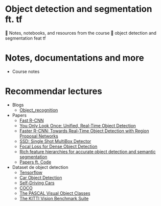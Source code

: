 # Object detection and segmentation ft. tf
📖 Notes, notebooks, and resources from the course 👾 object detection and segmentation feat tf

# Notes, documentations and more
* Course notes

# Recommendar lectures
* Blogs
    * [Object_recognition](https://lilianweng.github.io/posts/2017-10-29-object-recognition-part-1/)
* Papers
    * [Fast R-CNN](https://arxiv.org/abs/1504.08083)
    * [You Only Look Once: Unified, Real-Time Object Detection](https://arxiv.org/abs/1506.02640)
    * [Faster R-CNN: Towards Real-Time Object Detection with Region Proposal Networks](https://arxiv.org/abs/1506.01497)
    * [SSD: Single Shot MultiBox Detector](https://arxiv.org/abs/1512.02325)
    * [Focal Loss for Dense Object Detection](https://arxiv.org/abs/1708.02002)
    * [Rich feature hierarchies for accurate object detection and semantic segmentation](https://arxiv.org/abs/1311.2524)
    * [Papers ft. Code](https://paperswithcode.com/)
* Dataset de object detection
   * [Tensorflow](https://www.tensorflow.org/datasets/catalog/overview)
   * [Car Object Detection](https://www.kaggle.com/datasets/sshikamaru/car-object-detection)
   * [Self-Driving Cars](https://www.kaggle.com/datasets/alincijov/self-driving-cars)
   * [COCO](https://cocodataset.org/#home)
   * [The PASCAL Visual Object Classes](http://host.robots.ox.ac.uk/pascal/VOC/)
   * [The KITTI Vision Benchmark Suite](https://www.cvlibs.net/datasets/kitti/)

